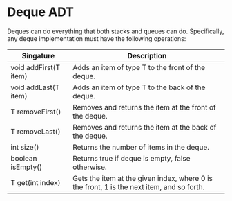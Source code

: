 # Deque ADT
Deques can do everything that both stacks and queues can do. Specifically, any deque implementation must have the following operations:

| Singature | Description |
|-----------|-------------|
| void addFirst(T item) | Adds an item of type T to the front of the deque. |
| void addLast(T item)	| Adds an item of type T to the back of the deque. |
| T removeFirst()	| Removes and returns the item at the front of the deque. |
| T removeLast()	| Removes and returns the item at the back of the deque. |
| int size()	| Returns the number of items in the deque. |
| boolean isEmpty()	| Returns true if deque is empty, false otherwise. |
| T get(int index)	| Gets the item at the given index, where 0 is the front, 1 is the next item, and so forth. |
